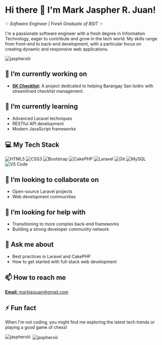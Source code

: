 <h1>Hi there 👋 I'm Mark Jaspher R. Juan!</h1>

<p>
  <em>✨ Software Engineer | Fresh Graduate of BSIT ✨</em>
</p>

<p>
  I'm a passionate software engineer with a fresh degree in Information Technology, eager to contribute and grow in the tech world. My skills range from front-end to back-end development, with a particular focus on creating dynamic and responsive web applications.
</p>

<p align="left"> <img src="https://komarev.com/ghpvc/?username=jaspherxiii&label=Profile%20views&color=0e75b6&style=flat" alt="jaspherxiii" /> </p>

<h2>🔭 I’m currently working on</h2>

<ul>
  <li>
    <strong><a href="https://stgo-sanisidro-skchecklist.com/">SK Checklist</a>:</strong> A project dedicated to helping Barangay San Isidro with streamlined checklist management.
  </li>
</ul>

<h2>🌱 I’m currently learning</h2>

<ul>
  <li>Advanced Laravel techniques</li>
  <li>RESTful API development</li>
  <li>Modern JavaScript frameworks</li>
</ul>

<h2>💻 My Tech Stack</h2>

<p>
  <img src="https://img.shields.io/badge/HTML5-E34F26?style=for-the-badge&logo=html5&logoColor=white" alt="HTML5" />
  <img src="https://img.shields.io/badge/CSS3-1572B6?style=for-the-badge&logo=css3&logoColor=white" alt="CSS3" />
  <img src="https://img.shields.io/badge/Bootstrap-563D7C?style=for-the-badge&logo=bootstrap&logoColor=white" alt="Bootstrap" />
  <img src="https://img.shields.io/badge/CakePHP-D33C43?style=for-the-badge&logo=cakephp&logoColor=white" alt="CakePHP" />
  <img src="https://img.shields.io/badge/Laravel-FF2D20?style=for-the-badge&logo=laravel&logoColor=white" alt="Laravel" />
  <img src="https://img.shields.io/badge/Git-F05032?style=for-the-badge&logo=git&logoColor=white" alt="Git" />
  <img src="https://img.shields.io/badge/MySQL-4479A1?style=for-the-badge&logo=mysql&logoColor=white" alt="MySQL" />
  <img src="https://img.shields.io/badge/Visual_Studio_Code-0078D4?style=for-the-badge&logo=visual%20studio%20code&logoColor=white" alt="VS Code" />
</p>

<h2>👯 I’m looking to collaborate on</h2>

<ul>
  <li>Open-source Laravel projects</li>
  <li>Web development communities</li>
</ul>

<h2>🤔 I’m looking for help with</h2>

<ul>
  <li>Transitioning to more complex back-end frameworks</li>
  <li>Building a strong developer community network</li>
</ul>

<h2>💬 Ask me about</h2>

<ul>
  <li>Best practices in Laravel and CakePHP</li>
  <li>How to get started with full-stack web development</li>
</ul>

<h2>📫 How to reach me</h2>

<p>
  <a href="mailto:markjasjuan@gmail.com"><strong>Email:</strong> markjasjuan@gmail.com</a><br>
</p>

<h2>⚡ Fun fact</h2>

<p>When I'm not coding, you might find me exploring the latest tech trends or playing a good game of chess!</p>

<p><img align="left" src="https://github-readme-stats.vercel.app/api/top-langs?username=jaspherxiii&show_icons=true&locale=en&layout=compact" alt="jaspherxiii" /></p>

<p>&nbsp;<img align="center" src="https://github-readme-stats.vercel.app/api?username=jaspherxiii&show_icons=true&locale=en" alt="jaspherxiii" /></p>
